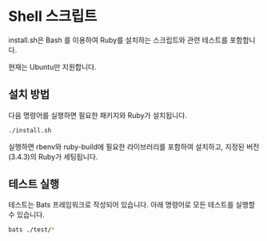 # Shell 스크립트

install.sh은 Bash 를 이용하여 Ruby를 설치하는 스크립트와 관련 테스트를 포함합니다.

현재는 Ubuntu만 지원합니다.

## 설치 방법

다음 명령어를 실행하면 필요한 패키지와 Ruby가 설치됩니다.

```bash
./install.sh
```

실행하면 rbenv와 ruby-build에 필요한 라이브러리를 포함하여 설치하고, 지정된 버전(3.4.3)의 Ruby가 세팅됩니다.

## 테스트 실행

테스트는 Bats 프레임워크로 작성되어 있습니다. 아래 명령어로 모든 테스트를 실행할 수 있습니다.

```bash
bats ./test/*
```
